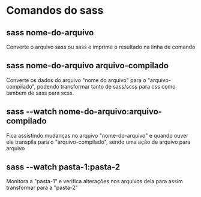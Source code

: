 # Comandos do sass

## sass nome-do-arquivo
Converte o arquivo sass ou sass e imprime o resultado na linha de comando

## sass nome-do-arquivo arquivo-compilado
Converte os dados do arquivo "nome do arquivo" para o "arquivo-compilado", podendo transformar tanto de sass/scss para css como tambem de sass para scss.

## sass --watch nome-do-arquivo:arquivo-compilado
Fica assistindo mudanças no arquivo "nome-do-arquivo" e quando ouver ele transpila para o "arquivo-compilado", sendo uma ação de arquivo para arquivo

## sass --watch pasta-1:pasta-2
Monitora a "pasta-1" e verifica alterações nos arquivos dela para assim transformar para a "pasta-2"